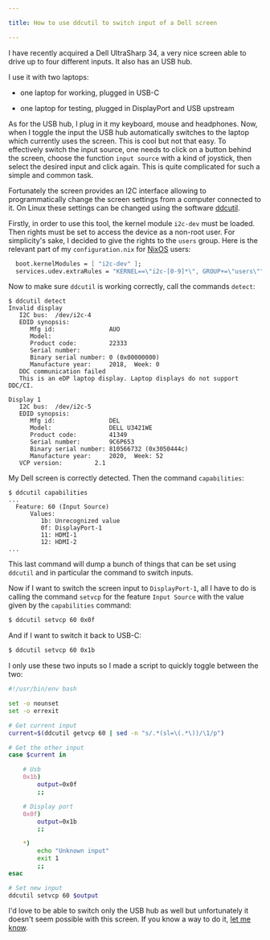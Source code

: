 ```yaml
---

title: How to use ddcutil to switch input of a Dell screen

---
```


I have recently acquired a Dell UltraSharp 34, a very nice screen able to drive
up to four different inputs. It also has an USB hub.

I use it with two laptops:

- one laptop for working, plugged in USB-C

- one laptop for testing, plugged in DisplayPort and USB upstream

As for the USB hub, I plug in it my keyboard, mouse and headphones. Now, when I
toggle the input the USB hub automatically switches to the laptop which
currently uses the screen. This is cool but not that easy. To effectively
switch the input source, one needs to click on a button behind the screen,
choose the function `input source` with a kind of joystick, then select the
desired input and click again. This is quite complicated for such a simple and
common task.

Fortunately the screen provides an I2C interface allowing to programmatically
change the screen settings from a computer connected to it. On Linux these
settings can be changed using the software [ddcutil](https://www.ddcutil.com/).

Firstly, in order to use this tool, the kernel module `i2c-dev` must be loaded.
Then rights must be set to access the device as a non-root user. For
simplicity's sake, I decided to give the rights to the `users` group. Here is
the relevant part of my `configuration.nix` for [NixOS](https://nixos.org)
users:

``` nix
  boot.kernelModules = [ "i2c-dev" ];
  services.udev.extraRules = "KERNEL==\"i2c-[0-9]*\", GROUP+=\"users\"";
```

Now to make sure `ddcutil` is working correctly, call the commands `detect`:

```
$ ddcutil detect
Invalid display
   I2C bus:  /dev/i2c-4
   EDID synopsis:
      Mfg id:               AUO
      Model:
      Product code:         22333
      Serial number:
      Binary serial number: 0 (0x00000000)
      Manufacture year:     2018,  Week: 0
   DDC communication failed
   This is an eDP laptop display. Laptop displays do not support DDC/CI.

Display 1
   I2C bus:  /dev/i2c-5
   EDID synopsis:
      Mfg id:               DEL
      Model:                DELL U3421WE
      Product code:         41349
      Serial number:        9C6P653
      Binary serial number: 810566732 (0x3050444c)
      Manufacture year:     2020,  Week: 52
   VCP version:         2.1
```

My Dell screen is correctly detected. Then the command `capabilities`:

```
$ ddcutil capabilities
...
  Feature: 60 (Input Source)
      Values:
         1b: Unrecognized value
         0f: DisplayPort-1
         11: HDMI-1
         12: HDMI-2
...
```

This last command will dump a bunch of things that can be set using `ddcutil`
and in particular the command to switch inputs.

Now if I want to switch the screen input to `DisplayPort-1`, all I have to do
is calling the command `setvcp` for the feature `Input Source` with the value
given by the `capabilities` command:

``` bash
$ ddcutil setvcp 60 0x0f
```

And if I want to switch it back to USB-C:

``` bash
$ ddcutil setvcp 60 0x1b
```

I only use these two inputs so I made a script to quickly toggle between the
two:

``` bash
#!/usr/bin/env bash

set -o nounset
set -o errexit

# Get current input
current=$(ddcutil getvcp 60 | sed -n "s/.*(sl=\(.*\))/\1/p")

# Get the other input
case $current in

    # Usb
    0x1b)
        output=0x0f
        ;;

    # Display port
    0x0f)
        output=0x1b
        ;;

    *)
        echo "Unknown input"
        exit 1
        ;;
esac

# Set new input
ddcutil setvcp 60 $output
```

I'd love to be able to switch only the USB hub as well but unfortunately it
doesn't seem possible with this screen. If you know a way to do it, [let me
know](/pages/contact.html).

